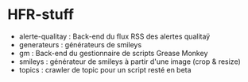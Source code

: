 # HFR-stuff

 * alerte-qualitay : Back-end du flux RSS des alertes qualitaÿ
 * generateurs : générateurs de smileys
 * gm : Back-end du gestionnaire de scripts Grease Monkey
 * smileys : générateur de smileys à partir d'une image (crop & resize)
 * topics : crawler de topic pour un script resté en beta
